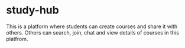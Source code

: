 # study-hub
This is a platform where students can create courses and share it with others. Others can search, join, chat and view details of courses in this platfrom.
